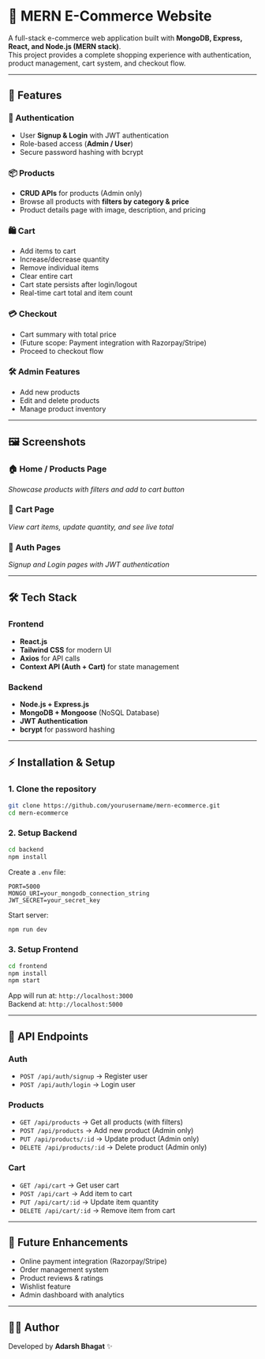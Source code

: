 # 🛒 MERN E-Commerce Website

A full-stack e-commerce web application built with **MongoDB, Express, React, and Node.js (MERN stack)**.  
This project provides a complete shopping experience with authentication, product management, cart system, and checkout flow.  

---

## 🚀 Features

### 👤 Authentication
- User **Signup & Login** with JWT authentication
- Role-based access (**Admin / User**)
- Secure password hashing with bcrypt

### 📦 Products
- **CRUD APIs** for products (Admin only)
- Browse all products with **filters by category & price**
- Product details page with image, description, and pricing

### 🛍️ Cart
- Add items to cart
- Increase/decrease quantity
- Remove individual items
- Clear entire cart
- Cart state persists after login/logout
- Real-time cart total and item count

### 💳 Checkout
- Cart summary with total price
- (Future scope: Payment integration with Razorpay/Stripe)
- Proceed to checkout flow

### 🛠️ Admin Features
- Add new products
- Edit and delete products
- Manage product inventory

---

## 🖼️ Screenshots

### 🏠 Home / Products Page
_Showcase products with filters and add to cart button_

### 🛒 Cart Page
_View cart items, update quantity, and see live total_

### 🔐 Auth Pages
_Signup and Login pages with JWT authentication_

---

## 🛠️ Tech Stack

### Frontend
- **React.js**
- **Tailwind CSS** for modern UI
- **Axios** for API calls
- **Context API (Auth + Cart)** for state management

### Backend
- **Node.js + Express.js**
- **MongoDB + Mongoose** (NoSQL Database)
- **JWT Authentication**
- **bcrypt** for password hashing

---

## ⚡ Installation & Setup

### 1. Clone the repository
```bash
git clone https://github.com/yourusername/mern-ecommerce.git
cd mern-ecommerce
```

### 2. Setup Backend
```bash
cd backend
npm install
```

Create a `.env` file:
```env
PORT=5000
MONGO_URI=your_mongodb_connection_string
JWT_SECRET=your_secret_key
```

Start server:
```bash
npm run dev
```

### 3. Setup Frontend
```bash
cd frontend
npm install
npm start
```

App will run at: `http://localhost:3000`  
Backend at: `http://localhost:5000`

---

## 📌 API Endpoints

### Auth
- `POST /api/auth/signup` → Register user
- `POST /api/auth/login` → Login user

### Products
- `GET /api/products` → Get all products (with filters)
- `POST /api/products` → Add new product (Admin only)
- `PUT /api/products/:id` → Update product (Admin only)
- `DELETE /api/products/:id` → Delete product (Admin only)

### Cart
- `GET /api/cart` → Get user cart
- `POST /api/cart` → Add item to cart
- `PUT /api/cart/:id` → Update item quantity
- `DELETE /api/cart/:id` → Remove item from cart

---

## 🔮 Future Enhancements
- Online payment integration (Razorpay/Stripe)
- Order management system
- Product reviews & ratings
- Wishlist feature
- Admin dashboard with analytics

---

## 👨‍💻 Author
Developed by **Adarsh Bhagat** ✨  
